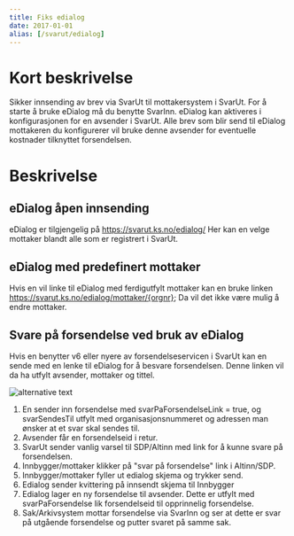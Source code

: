 ```yaml
---
title: Fiks edialog
date: 2017-01-01
alias: [/svarut/edialog]
---
```


# Kort beskrivelse

Sikker innsending av brev via SvarUt til mottakersystem i SvarUt. For å starte å bruke eDialog må du benytte SvarInn.
eDialog kan aktiveres i konfigurasjonen for en avsender i SvarUt. Alle brev som blir send til eDialog mottakeren du konfigurerer vil bruke denne avsender for eventuelle kostnader tilknyttet forsendelsen.

# Beskrivelse
## eDialog åpen innsending
eDialog er tilgjengelig på https://svarut.ks.no/edialog/
Her kan en velge mottaker blandt alle som er registrert i SvarUt.

## eDialog med predefinert mottaker

Hvis en vil linke til eDialog med ferdigutfylt mottaker kan en bruke linken https://svarut.ks.no/edialog/mottaker/{orgnr};
Da vil det ikke være mulig å endre mottaker.


## Svare på forsendelse ved bruk av eDialog
Hvis en benytter v6 eller nyere av forsendelseservicen i SvarUt kan en sende med en lenke til eDialog for å besvare forsendelsen. Denne linken vil da ha utfylt avsender, mottaker og tittel.

![alternative text](http://www.plantuml.com/plantuml/proxy?src=https://raw.githubusercontent.com/wiki/ks-no/svarut-dokumentasjon/edialog/edialog.puml?2)

1. En sender inn forsendelse med svarPaForsendelseLink = true, og svarSendesTil utfylt med organisasjonsnummeret og adressen man ønsker at et svar skal sendes til.
2. Avsender får en forsendelseid i retur.
3. SvarUt sender vanlig varsel til SDP/Altinn med link for å kunne svare på forsendelsen.
4. Innbygger/mottaker klikker på "svar på forsendelse" link i Altinn/SDP.
5. Innbygger/mottaker fyller ut edialog skjema og trykker send.
6. Edialog sender kvittering på innsendt skjema til Innbygger
6. Edialog lager en ny forsendelse til avsender. Dette er utfylt med svarPaForsendelse lik forsendelseid til opprinnelig forsendelse.
7. Sak/Arkivsystem mottar forsendelse via SvarInn og ser at dette er svar på utgående forsendelse og putter svaret på samme sak.



